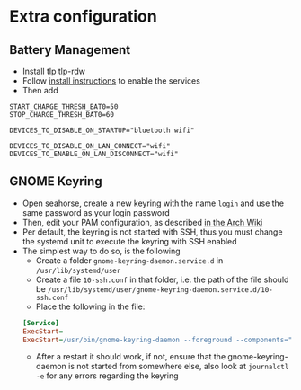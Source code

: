 # Extra configuration

## Battery Management

- Install tlp tlp-rdw
- Follow [install instructions](https://linrunner.de/tlp/installation/arch.html) to enable
the services
- Then add
```
START_CHARGE_THRESH_BAT0=50
STOP_CHARGE_THRESH_BAT0=60

DEVICES_TO_DISABLE_ON_STARTUP="bluetooth wifi"

DEVICES_TO_DISABLE_ON_LAN_CONNECT="wifi"
DEVICES_TO_ENABLE_ON_LAN_DISCONNECT="wifi"
```

## GNOME Keyring

- Open seahorse, create a new keyring with the name `login` and use the same
password as your login password
- Then, edit your PAM configuration, as described [in the Arch Wiki](https://wiki.archlinux.org/title/GNOME/Keyring#PAM_step)
- Per default, the keyring is not started with SSH, thus you must change the systemd unit
to execute the keyring with SSH enabled
- The simplest way to do so, is the following
  - Create a folder `gnome-keyring-daemon.service.d` in `/usr/lib/systemd/user`
  - Create a file `10-ssh.conf` in that folder, i.e. the path of the file should
    be `/usr/lib/systemd/user/gnome-keyring-daemon.service.d/10-ssh.conf`
  - Place the following in the file:
  ```INI
  [Service]
  ExecStart=
  ExecStart=/usr/bin/gnome-keyring-daemon --foreground --components="ssh,secrets" --control-directory=%t/keyring
  ```
  - After a restart it should work, if not, ensure that the gnome-keyring-daemon is not started from somewhere
  else, also look at `journalctl -e` for any errors regarding the keyring
